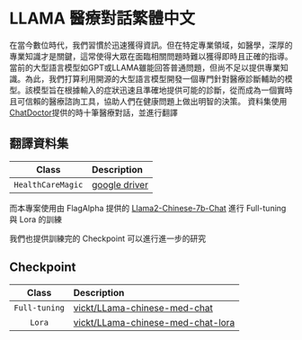 # LLAMA 醫療對話繁體中文
在當今數位時代，我們習慣於迅速獲得資訊。但在特定專業領域，如醫學，深厚的專業知識才是關鍵，這常使得大眾在面臨相關問題時難以獲得即時且正確的指導。當前的大型語言模型如GPT或LLAMA雖能回答普通問題，但尚不足以提供專業知識。為此，我們打算利用開源的大型語言模型開發一個專門針對醫療診斷輔助的模型。該模型旨在根據輸入的症狀迅速且準確地提供可能的診斷，從而成為一個實時且可信賴的醫療諮詢工具，協助人們在健康問題上做出明智的決策。
資料集使用[ChatDoctor](https://github.com/Kent0n-Li/ChatDoctor/tree/main)提供的時十筆醫療對話，並進行翻譯
## 翻譯資料集
|        Class         | Description                          
| :------------------: | :----------------------------------- 
|     `HealthCareMagic`          | [google driver](https://drive.google.com/file/d/1CY1yugiK7anSTQtYF_UmQvgx-rVqr_x5/view?usp=drive_link)

而本專案使用由
FlagAlpha 提供的 [Llama2-Chinese-7b-Chat](https://drive.google.com/file/d/17171E3S6HRH9tFwtnhItrS-Vhms7Ce9O/view?usp=drive_link)  進行 Full-tuning 與 Lora 的訓練

我們也提供訓練完的 Checkpoint 可以進行進一步的研究
## Checkpoint
|        Class         | Description                          
| :------------------: | :----------------------------------- 
|     `Full-tuning`          | [vickt/LLama-chinese-med-chat](https://huggingface.co/vickt/LLama-chinese-med-chat)
|     `Lora`          | [vickt/LLama-chinese-med-chat-lora](https://huggingface.co/vickt/LLama-chinese-med-chat-lora)
